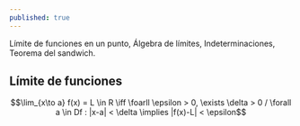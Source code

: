 ```yaml
---
published: true
---
```

Límite de funciones en un punto, Álgebra de límites, Indeterminaciones, Teorema del sandwich.

## Límite de funciones

$$\lim_{x\to a} f(x) = L \in R \iff \foarll \epsilon > 0, \exists \delta > 0 / \forall a \in Df : |x-a| < \delta \implies |f(x)-L| < \epsilon$$
